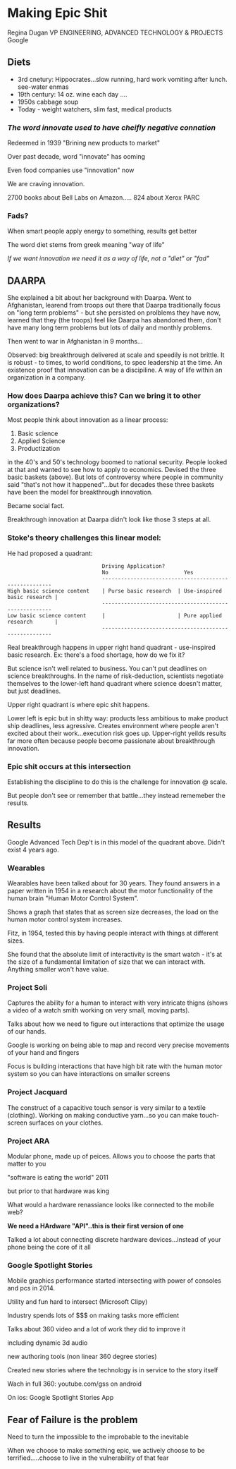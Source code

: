 # Making Epic Shit

Regina Dugan
VP ENGINEERING, ADVANCED TECHNOLOGY & PROJECTS
Google

## Diets

- 3rd cnetury: Hippocrates...slow running, hard work vomiting after lunch. see-water enmas
- 19th century: 14 oz. wine each day
....
- 1950s cabbage soup
- Today - weight watchers, slim fast, medical products


### _The word innovate used to have cheifly negative connation_

Redeemed in 1939
"Brining new products to market"

Over past decade, word "innovate" has ooming

Even food companies use "innovation" now

We are craving innovation.

2700 books about Bell Labs on Amazon.....
824 about Xerox PARC

### Fads?

When smart people apply energy to something, results get better

The word diet stems from greek meaning "way of life"

_If we want innovation we need it as a way of life, not a "diet" or "fad"_

## DAARPA

She explained a bit about her background with Daarpa. Went to Afghanistan, learend from troops out there that Daarpa traditionally focus on "long term problems" - but she persisted on prolblems they have now, learned that they (the troops) feel like Daarpa has abandoned them, don't have many long term problems but lots of daily and monthly problems. 

Then went to war in Afghanistan in 9 months...

Observed: big breakthrough delivered at scale and speedily is not brittle. It is robust - to times, to world conditions, to spec leadership at the time. An existence proof that innovation can be a discipiline. A way of life within an organization in a company.

### How does Daarpa achieve this? Can we bring it to other organizations?

Most people think about innovation as a linear process:

  1. Basic science
  2. Applied Science
  3. Productization

in the 40's and 50's technology boomed to national security. People looked at that and wanted to see how to apply to economics. Devised the three basic baskets (above). But lots of controversy where people in community said "that's not how it happened"...but for decades these three baskets have been the model for breakthrough innovation.

Became social fact. 

Breakthrough innovation at Daarpa didn't look like those 3 steps at all.

### __Stoke's theory__ challenges this linear model:

He had proposed a quadrant:

```
                              Driving Application?
                              No                        Yes
                              ------------------------------------------------------
High basic science content    | Purse basic research  | Use-inspired basic research |
                              ------------------------------------------------------
Low basic science content     |                       | Pure applied research       |
                              ------------------------------------------------------
```

Real breakthrough happens in upper right hand quadrant - use-inspired basic research. Ex: there's a food shortage, how do we fix it?

But science isn't well related to business. You can't put deadlines on science breakthroughs. In the name of risk-deduction, scientists negotiate themselves to the lower-left hand quadrant where science doesn't matter, but just deadlines.

Upper right quadrant is where epic shit happens.

Lower left is epic but in shitty way: products less ambitious to make product ship deadlines, less agressive. Creates environment where people aren't excited about their work...execution risk goes up. Upper-right yeilds results far more often because people become passionate about breakthrough innovation.

### Epic shit occurs at this intersection

Establishing the discipline to do this is the challenge for innovation @ scale.

But people don't see or remember that battle...they instead rememeber the results.


## Results

Google Advanced Tech Dep't is in this model of the quadrant above. Didn't exist 4 years ago.

### Wearables

Wearables have been talked about for 30 years. They found answers in a paper written in 1954 in a research about the motor functionality of the human brain "Human Motor Control System". 

Shows a graph that states that as screen size decreases, the load on the human motor control system increases.

Fitz, in 1954, tested this by having people interact with things at different sizes.

She found that the absolute limit of interactivity is the smart watch - it's at the size of a fundamental limitation of size that we can interact with. Anything smaller won't have value.

### Project Soli

Captures the ability for a human to interact with very intricate thigns (shows a video of a watch smith working on very small, moving parts). 

Talks about how we need to figure out interactions that optimize the usage of our hands. 

Google is working on being able to map and record very precise movements of your hand and fingers

Focus is building interactions that have high bit rate with the human motor system so you can have interactions on smaller screens

### Project Jacquard

The construct of a capacitive touch sensor is very similar to a textile (clothing). Working on making conductive yarn...so you can make touch-screen surfaces on your clothes.

### Project ARA

Modular phone, made up of peices. Allows you to choose the parts that matter to you

"software is eating the world" 2011

but prior to that hardware was king

What would a hardware renassiance looks like connected to the mobile web?

__We need a HArdware "API"..this is their first version of one__

Talked a lot about connecting discrete hardware devices...instead of your phone being the core of it all

### Google Spotlight Stories

Mobile graphics performance started intersecting with power of consoles and pcs in 2014.

Utility and fun hard to intersect (Microsoft Clipy)

Industry spends lots of $$$ on making tasks more efficient

Talks about 360 video and a lot of work they did to improve it

including dynamic 3d audio

new authoring tools (non linear 360 degree stories)

Created new stories where the technology is in service to the story itself

Wach in full 360:
youtube.com/gss on android

On ios: Google Spotlight Stories App

## Fear of Failure is the problem

Need to turn the impossible to the improbable to the inevitable

When we choose to make something epic, we actively choose to be terrified.....choose to live in the vulnerability of that fear

